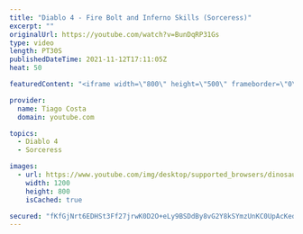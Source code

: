 ```yaml
---
title: "Diablo 4 - Fire Bolt and Inferno Skills (Sorceress)"
excerpt: ""
originalUrl: https://youtube.com/watch?v=BunDqRP31Gs
type: video
length: PT30S
publishedDateTime: 2021-11-12T17:11:05Z
heat: 50

featuredContent: "<iframe width=\"800\" height=\"500\" frameborder=\"0\" src=\"https://www.youtube.com/embed/BunDqRP31Gs\" allow=\"accelerometer; autoplay; encrypted-media; gyroscope; picture-in-picture\" allowfullscreen></iframe>"

provider:
  name: Tiago Costa
  domain: youtube.com

topics:
  - Diablo 4
  - Sorceress

images:
  - url: https://www.youtube.com/img/desktop/supported_browsers/dinosaur.png
    width: 1200
    height: 800
    isCached: true

secured: "fKfGjNrt6EDHSt3Ff27jrwK0D2O+eLy9BSDdBy8vG2Y8kSYmzUnKC0UpAcKedLvRK1nA9DDySCZnv2hnPdhY8JvGytuP1y7JgqCbpJv6Atyr5EesoD6nbVhEVMU8zuMO76d9BBhhLFYf//on5FdVb8xswzplS6dZO12OTvUtkEqFspcxin2mtwpkgKdPdAj9gGGzSJzEXLd6HCE28ZbifPWTYO+MfwRbNcoyjXwvi3MZxMN+VvGwzsZm6AD/mOPdoc92XP0mTjnyzMjqbYB8l82W9OCY86om8yeDA6rrgz0L8qUJMenvovJ6IGA18IbSZCTBEI0gjmQ9nLI6FGa70DKT7IvIQ3Ctcouy4kVH+XN6W64G2Z89nKC8BIcjKiPBFZ4YYxOdfvCXYkPSoBwZdp2+3+N6uMHBtPN7XdpdUdA=;HbAX6v64YNzxvBwLPm0qog=="
---
```


